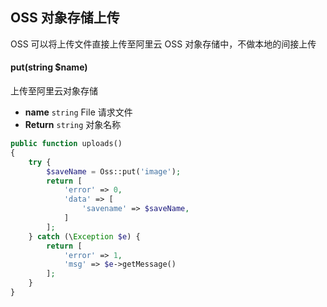 ## OSS 对象存储上传

OSS 可以将上传文件直接上传至阿里云 OSS 对象存储中，不做本地的间接上传

#### put(string $name)

上传至阿里云对象存储

- **name** `string` File 请求文件
- **Return** `string` 对象名称

```php
public function uploads()
{
    try {
        $saveName = Oss::put('image');
        return [
            'error' => 0,
            'data' => [
                'savename' => $saveName,
            ]
        ];
    } catch (\Exception $e) {
        return [
            'error' => 1,
            'msg' => $e->getMessage()
        ];
    }
}
```